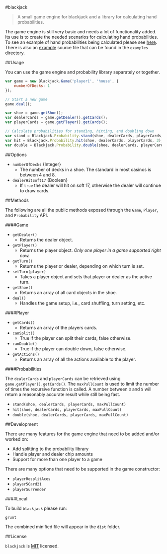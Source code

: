 #blackjack

> A small game engine for blackjack and a library for calculating hand probabilities.

The game engine is still very basic and needs a lot of functionality added. Its use is to create the needed scenarios for calculating hand probabilities. To see an example of hand probabilities being calculated please see [here](http://chriszieba.com/2015/03/30/blackjack-probabilities). There is also an [example](https://github.com/ChrisZieba/blackjack/blob/master/examples/blackjack.html) source file that can be found in the `examples` directory.

##Usage

You can use the game engine and probability library separately or together.

```js
var game = new Blackjack.Game('player1', 'house', {
	numberOfDecks: 1
});

// Start a new game
game.deal();

var shoe = game.getShoe();
var dealerCards = game.getDealer().getCards();
var playerCards = game.getPlayer().getCards();			

// Calculate probabilities for standing, hitting, and doubling down
var stand = Blackjack.Probability.stand(shoe, dealerCards, playerCards, 3);
var hit = Blackjack.Probability.hit(shoe, dealerCards, playerCards, 3);
var double = Blackjack.Probability.double(shoe, dealerCards, playerCards, 3);
```

##Options

- `numberOfDecks` {Integer} 
   - The number of decks in a shoe. The standard in most casinos is between 4 and 8.
- `dealerHitSoft17` {Boolean} 
    - If `true` the dealer will hit on soft 17, otherwise the dealer will continue to draw cards.

##Methods

The following are all the public methods exposed through the `Game`, `Player`, and `Probability` API.

####Game

- `getDealer()` 
  - Returns the dealer object.
- `getPlayer()`
  - Returns the player object. *Only one player in a game supported right now.*
- `getTurn()` 
  - Returns the player or dealer, depending on which turn is set.
- `setTurn(player)`
  - Takes a player object and sets that player or dealer as the active turn.
- `getShoe()` 
  - Returns an array of all card objects in the shoe.
- `deal()`
  - Handles the game setup, i.e., card shuffling, turn setting, etc.
  
####Player

- `getCards()` 
  - Returns an array of the players cards.
- `canSplit()`
  - True if the player can split their cards, false otherwise.
- `canDouble()` 
  - True if the player can double down, false otherwise.
- `getActions()` 
  - Returns an array of all the actions available to the player.

####Probabilities

The `dealerCards` and `playerCards` can be retrieved using `game.getPlayer().getCards()`. The `maxPullCount` is used to limit the number of times the recursive function is called. A number between `3` and `5` will return a reasonably accurate result while still being fast.

- `stand(shoe, dealerCards, playerCards, maxPullCount)` 
- `hit(shoe, dealerCards, playerCards, maxPullCount)`
- `double(shoe, dealerCards, playerCards, maxPullCount)` 

##Development

There are many features for the game engine that need to be added and/or worked on:

- Add splitting to the probability library
- Handle player and dealer chip amounts
- Support for more than one player to a game

There are many options that need to be supported in the game constructor:

- `playerResplitAces`
- `player5Card21` 
- `playerSurrender`

####Local

To build `blackjack` please run:

```
grunt
```

The combined minified file will appear in the `dist` folder.

##License

`blackjack` is [MIT](https://github.com/ChrisZieba/blackjack/blob/master/LICENSE) licensed.